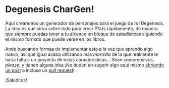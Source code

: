 # Degenesis CharGen!

Aquí crearemos un generador de personajes para el juego de rol Degenesis. La idea es que sirva sobre todo para crear PNJs rápidamente, de manera que siempre puedas tener a tu alcance un bloque de estadísticas siguiendo el mismo formato que puede verse en los libros.

Ando buscando formas de implementar esto a la vez que aprendo algo nuevo, así que igual acaba utilizando más *morralla* de la que realmente le haría falta a un proyecto de estas características... Sean comprensivos, *please*, y tienen alguna idea ¡No duden en sugerir algo aquí mismo [abriendo un post](https://github.com/DavSanchez/degenesis-chargen-es/issues) o incluso un [pull request](https://github.com/DavSanchez/degenesis-chargen-es/pulls)!

¡Saluditos!